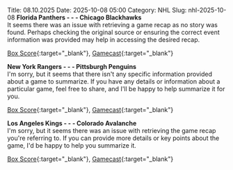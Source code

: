 Title: 08.10.2025
Date: 2025-10-08 05:00
Category: NHL 
Slug: nhl-2025-10-08 
**Florida Panthers - - - Chicago Blackhawks**  
It seems there was an issue with retrieving a game recap as no story was found. Perhaps checking the original source or ensuring the correct event information was provided may help in accessing the desired recap. 

[Box Score](/gamecenter/chi-vs-fla/2025/10/07/2025020001){:target="_blank"}, [Gamecast](https://www.nhl.com/news/chicago-blackhawks-florida-panthers-game-recap-october-7){:target="_blank"}<br>

**New York Rangers - - - Pittsburgh Penguins**  
I'm sorry, but it seems that there isn't any specific information provided about a game to summarize. If you have any details or information about a particular game, feel free to share, and I'll be happy to help summarize it for you. 

[Box Score](/gamecenter/pit-vs-nyr/2025/10/07/2025020002){:target="_blank"}, [Gamecast](https://www.nhl.com/news/pittsburgh-penguins-new-york-rangers-game-recap-october-7){:target="_blank"}<br>

**Los Angeles Kings - - - Colorado Avalanche**  
I'm sorry, but it seems there was an issue with retrieving the game recap you're referring to. If you can provide more details or key points about the game, I'd be happy to help you summarize it. 

[Box Score](/gamecenter/col-vs-lak/2025/10/07/2025020003){:target="_blank"}, [Gamecast](https://www.nhl.com/news/colorado-avalanche-los-angeles-kings-game-recap-october-7){:target="_blank"}<br>

